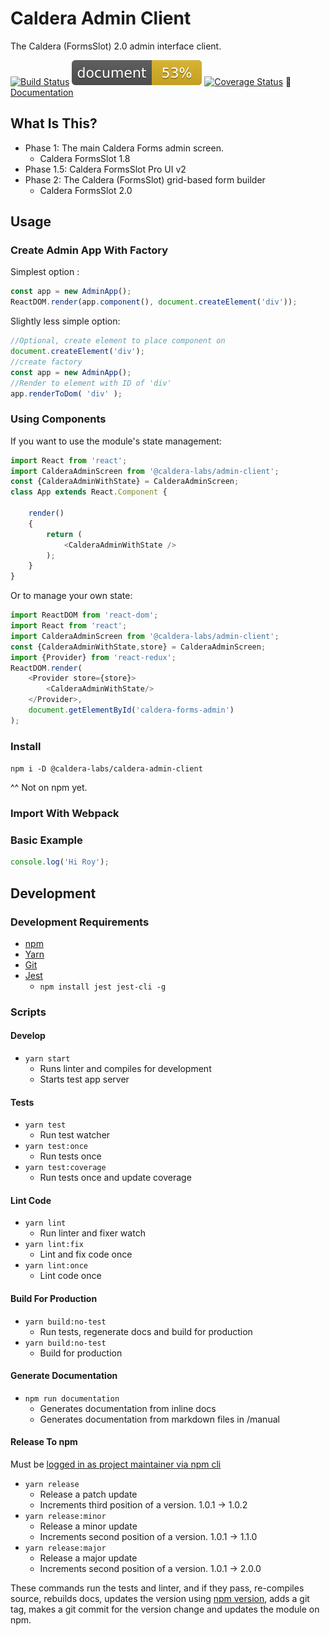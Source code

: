 # Caldera Admin Client
The Caldera (FormsSlot) 2.0 admin interface client.

[![Build Status](https://travis-ci.org/CalderaWP/caldera-admin-client.svg?branch=master)](https://travis-ci.org/calderawp/caldera-admin-client)
[![Documentation Status](./docs/badge.svg)](https://calderalabs.org/processor-ui/badge.svg)
[![Coverage Status](https://coveralls.io/repos/github/CalderaWP/caldera-admin-client/badge.svg?branch=master)](https://coveralls.io/github/CalderaWP/caldera-admin-client?branch=master)
🌋 [Documentation](http://calderalabs.org/caldera-admin-client/)

## What Is This?
* Phase 1: The main Caldera Forms admin screen.
    - Caldera FormsSlot 1.8
* Phase 1.5: Caldera FormsSlot Pro UI v2
* Phase 2: The Caldera (FormsSlot) grid-based form builder
    - Caldera FormsSlot 2.0




## Usage

		
		
### Create Admin App With Factory

Simplest option :

```js
const app = new AdminApp();
ReactDOM.render(app.component(), document.createElement('div'));
```

Slightly less simple option:

```js
//Optional, create element to place component on
document.createElement('div');
//create factory
const app = new AdminApp();
//Render to element with ID of 'div'
app.renderToDom( 'div' );
```

### Using Components

If you want to use the module's state management:
```js
import React from 'react';
import CalderaAdminScreen from '@caldera-labs/admin-client';
const {CalderaAdminWithState} = CalderaAdminScreen;
class App extends React.Component {
	
	render()
	{
		return (
			<CalderaAdminWithState />
		);
	}
}
```

Or to manage your own state:


```js
import ReactDOM from 'react-dom';
import React from 'react';
import CalderaAdminScreen from '@caldera-labs/admin-client';
const {CalderaAdminWithState,store} = CalderaAdminScreen;
import {Provider} from 'react-redux';
ReactDOM.render(
	<Provider store={store}>
		<CalderaAdminWithState/>
	</Provider>,
	document.getElementById('caldera-forms-admin')
);

```

### Install
`npm i -D @caldera-labs/caldera-admin-client`

^^ Not on npm yet.


### Import With Webpack

### Basic Example

```js
console.log('Hi Roy');
```

## Development

### Development Requirements
* [npm](https://www.npmjs.com/get-npm)
* [Yarn](https://yarnpkg.com/lang/en/docs/install/#mac-stable)
* [Git]()
* [Jest](https://jestjs.io/)
    - `npm install jest jest-cli -g`


### Scripts

#### Develop
* `yarn start`
    - Runs linter and compiles for development
    - Starts test app server

#### Tests
* `yarn test`
    - Run test watcher
* `yarn test:once` 
    - Run tests once
* `yarn test:coverage` 
    - Run tests once and update coverage
 

#### Lint Code
* `yarn lint`
    - Run linter and fixer watch
* `yarn lint:fix`
    - Lint and fix code once
* `yarn lint:once`
    - Lint code once
    
    
#### Build For Production
* `yarn build:no-test`
    - Run tests, regenerate docs and build for production
* `yarn build:no-test`
    - Build for production    
   


#### Generate Documentation
* `npm run documentation`
    - Generates documentation from inline docs
    - Generates documentation from markdown files in /manual

#### Release To npm
Must be [logged in as project maintainer via npm cli](https://docs.npmjs.com/cli/adduser)

* `yarn release`
    - Release a patch update
    - Increments third position of a version. 1.0.1 -> 1.0.2
* `yarn release:minor`
    - Release a minor update
    - Increments second position of a version. 1.0.1 -> 1.1.0 
* `yarn release:major`
    - Release a major update
    - Increments second position of a version. 1.0.1 -> 2.0.0 
    
These commands run the tests and linter, and if they pass, re-compiles source, rebuilds docs, updates the version using [npm version](https://docs.npmjs.com/cli/version), adds a git tag, makes a git commit for the version change and updates the module on npm.
